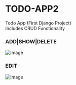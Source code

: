# TODO-APP2
Todo App (First Django Project) <br>
Includes CRUD Functionality

### **ADD|SHOW|DELETE**
![image](https://user-images.githubusercontent.com/74251894/180306930-ef636fce-344c-4107-a8d7-68687cbfb763.png)

### **EDIT**
![image](https://user-images.githubusercontent.com/74251894/179420959-a49f5340-f22c-4719-8a3d-e2afd9d27e88.png)




